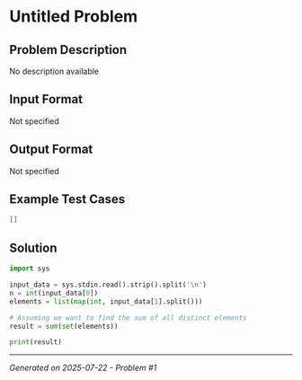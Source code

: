 # Untitled Problem

## Problem Description
No description available

## Input Format
Not specified

## Output Format
Not specified

## Example Test Cases
```json
[]
```

## Solution
```python
import sys

input_data = sys.stdin.read().strip().split('\n')
n = int(input_data[0])
elements = list(map(int, input_data[1].split()))

# Assuming we want to find the sum of all distinct elements
result = sum(set(elements))

print(result)
```

---
*Generated on 2025-07-22 - Problem #1*